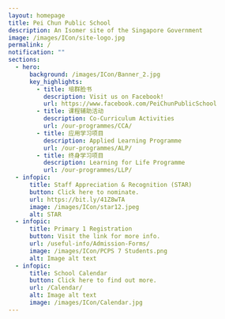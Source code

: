 ```yaml
---
layout: homepage
title: Pei Chun Public School
description: An Isomer site of the Singapore Government
image: /images/ICon/site-logo.jpg
permalink: /
notification: ""
sections:
  - hero:
      background: /images/ICon/Banner_2.jpg
      key_highlights:
        - title: 培群脸书
          description: Visit us on Facebook!
          url: https://www.facebook.com/PeiChunPublicSchool
        - title: 课程辅助活动
          description: Co-Curriculum Activities
          url: /our-programmes/CCA/
        - title: 应用学习项目
          description: Applied Learning Programme
          url: /our-programmes/ALP/
        - title: 终身学习项目
          description: Learning for Life Programme
          url: /our-programmes/LLP/
  - infopic:
      title: Staff Appreciation & Recognition (STAR)
      button: Click here to nominate.
      url: https://bit.ly/41Z8wTA
      image: /images/ICon/star12.jpeg
      alt: STAR
  - infopic:
      title: Primary 1 Registration
      button: Visit the link for more info.
      url: /useful-info/Admission-Forms/
      image: /images/ICon/PCPS 7 Students.png
      alt: Image alt text
  - infopic:
      title: School Calendar
      button: Click here to find out more.
      url: /Calendar/
      alt: Image alt text
      image: /images/ICon/Calendar.jpg
---
```

